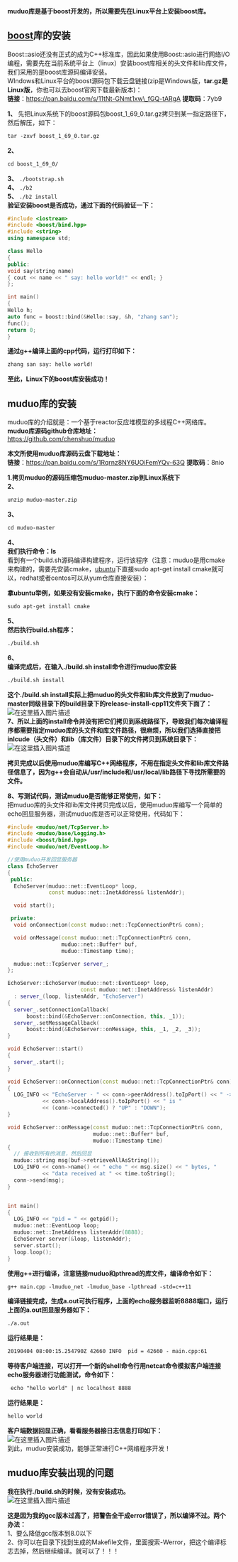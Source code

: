 **muduo库是基于boost开发的，所以需要先在Linux平台上安装boost库。**

## [boost](https://so.csdn.net/so/search?q=boost&spm=1001.2101.3001.7020)库的安装

Boost::asio还没有正式的成为C++标准库，因此如果使用Boost::asio进行网络I/O编程，需要先在当前系统平台上（linux）安装boost库相关的头文件和lib库文件，我们采用的是boost库源码编译安装。  
WIndows和Linux平台的boost源码包下载云盘链接(zip是Windows版，**tar.gz是Linux版**，你也可以去boost官网下载最新版本)：  
**链接**：https://pan.baidu.com/s/11tNt-GNmt1xw\_fGQ-tARgA **提取码**：7yb9

**1、** 先把Linux系统下的boost源码包boost\_1\_69\_0.tar.gz拷贝到某一指定路径下，然后解压，如下：

```xml
tar -zxvf boost_1_69_0.tar.gz 
```

**2、**

```xml
cd boost_1_69_0/
```

**3、** `./bootstrap.sh`  
**4、** `./b2`  
**5、** `./b2 install`  
**验证安装boost是否成功，通过下面的代码验证一下：**

```cpp
#include <iostream>
#include <boost/bind.hpp>
#include <string>
using namespace std;

class Hello
{
public:
void say(string name) 
{ cout << name << " say: hello world!" << endl; }
};

int main()
{
Hello h;
auto func = boost::bind(&Hello::say, &h, "zhang san");
func();
return 0;
}
```

**通过g++编译上面的cpp代码，运行打印如下：**

```xml
zhang san say: hello world!
```

**至此，Linux下的boost库安装成功！**

## muduo库的安装

muduo库的介绍就是：一个基于reactor反应堆模型的多线程C++网络库。  
**muduo库源码github仓库地址：**  
https://github.com/chenshuo/muduo

**本文所使用muduo库源码云盘下载地址：**  
**链接**：https://pan.baidu.com/s/1Rqrnz8NY6UOiFemYQv-63Q **提取码**：8nio

**1.拷贝muduo的源码压缩包muduo-master.zip到Linux系统下**  
**2、**

```xml
unzip muduo-master.zip
```

**3、**

```xml
cd muduo-master
```

**4、**  
**我们执行命令：ls**  
看到有一个build.sh源码编译构建程序，运行该程序（注意：muduo是用cmake来构建的，需要先安装cmake，[ubuntu](https://so.csdn.net/so/search?q=ubuntu&spm=1001.2101.3001.7020)下直接sudo apt-get install cmake就可以，redhat或者centos可以从yum仓库直接安装）：

**拿ubuntu举例，如果没有安装cmake，执行下面的命令安装cmake：**

```xml
sudo apt-get install cmake
```

**5、  
然后执行build.sh程序：**

```xml
./build.sh
```

**6、  
编译完成后，在输入./build.sh install命令进行muduo库安装**

```xml
./build.sh install
```

**这个./build.sh install实际上把muduo的头文件和lib库文件放到了muduo-master同级目录下的build目录下的release-install-cpp11文件夹下面了：**  
![在这里插入图片描述](image/watermark,type_ZmFuZ3poZW5naGVpdGk,shadow_10,text_aHR0cHM6Ly9ibG9nLmNzZG4ubmV0L0xJTlpFWVU2NjY=,size_16,color_FFFFFF,t_70.png)  
**7、所以上面的install命令并没有把它们拷贝到系统路径下，导致我们每次编译程序都需要指定muduo库的头文件和库文件路径，很麻烦，所以我们选择直接把inlcude（头文件）和lib（库文件）目录下的文件拷贝到系统目录下：**  
![在这里插入图片描述](image/watermark,type_ZmFuZ3poZW5naGVpdGk,shadow_10,text_aHR0cHM6Ly9ibG9nLmNzZG4ubmV0L0xJTlpFWVU2NjY=,size_16,color_FFFFFF,t_70-16935585355061.png)

**拷贝完成以后使用muduo库编写C++网络程序，不用在指定头文件和lib库文件路径信息了，因为g++会自动从/usr/include和/usr/local/lib路径下寻找所需要的文件。**

**8、写测试代码，测试muduo是否能够正常使用，如下：**  
把muduo库的头文件和lib库文件拷贝完成以后，使用muduo库编写一个简单的echo回显服务器，测试muduo库是否可以正常使用，代码如下：

```cpp
#include <muduo/net/TcpServer.h>
#include <muduo/base/Logging.h>
#include <boost/bind.hpp>
#include <muduo/net/EventLoop.h>

//使用muduo开发回显服务器
class EchoServer
{
 public:
  EchoServer(muduo::net::EventLoop* loop,
             const muduo::net::InetAddress& listenAddr);

  void start(); 

 private:
  void onConnection(const muduo::net::TcpConnectionPtr& conn);

  void onMessage(const muduo::net::TcpConnectionPtr& conn,
                 muduo::net::Buffer* buf,
                 muduo::Timestamp time);

  muduo::net::TcpServer server_;
};

EchoServer::EchoServer(muduo::net::EventLoop* loop,
                       const muduo::net::InetAddress& listenAddr)
  : server_(loop, listenAddr, "EchoServer")
{
  server_.setConnectionCallback(
      boost::bind(&EchoServer::onConnection, this, _1));
  server_.setMessageCallback(
      boost::bind(&EchoServer::onMessage, this, _1, _2, _3));
}

void EchoServer::start()
{
  server_.start();
}

void EchoServer::onConnection(const muduo::net::TcpConnectionPtr& conn)
{
  LOG_INFO << "EchoServer - " << conn->peerAddress().toIpPort() << " -> "
           << conn->localAddress().toIpPort() << " is "
           << (conn->connected() ? "UP" : "DOWN");
}

void EchoServer::onMessage(const muduo::net::TcpConnectionPtr& conn,
                           muduo::net::Buffer* buf,
                           muduo::Timestamp time)
{
  // 接收到所有的消息，然后回显
  muduo::string msg(buf->retrieveAllAsString());
  LOG_INFO << conn->name() << " echo " << msg.size() << " bytes, "
           << "data received at " << time.toString();
  conn->send(msg);
}


int main()
{
  LOG_INFO << "pid = " << getpid();
  muduo::net::EventLoop loop;
  muduo::net::InetAddress listenAddr(8888);
  EchoServer server(&loop, listenAddr);
  server.start();
  loop.loop();
}
```

**使用g++进行编译，注意链接muduo和pthread的库文件，编译命令如下：**

```xml
g++ main.cpp -lmuduo_net -lmuduo_base -lpthread -std=c++11
```

**编译链接完成，生成a.out可执行程序，上面的echo服务器监听8888端口，运行上面的a.out回显服务器如下：**

```xml
./a.out 
```

**运行结果是：**

```xml
20190404 08:00:15.254790Z 42660 INFO  pid = 42660 - main.cpp:61
```

**等待客户端连接，可以打开一个新的shell命令行用netcat命令模拟客户端连接echo服务器进行功能测试，命令如下：**

```xml
 echo "hello world" | nc localhost 8888
```

**运行结果是：**

```xml
hello world
```

**客户端数据回显正确，看看服务器接日志信息打印如下：**  
![在这里插入图片描述](image/429414790a00483cbcae35ea889c3c04.png)  
到此，muduo安装成功，能够正常进行C++网络程序开发！

## muduo库安装出现的问题

**我在执行./build.sh的时候，没有安装成功。**  
![在这里插入图片描述](image/watermark,type_ZmFuZ3poZW5naGVpdGk,shadow_10,text_aHR0cHM6Ly9ibG9nLmNzZG4ubmV0L0xJTlpFWVU2NjY=,size_16,color_FFFFFF,t_70-16935585355062.png)

**这是因为我的gcc版本过高了，把警告全干成error错误了，所以编译不过。两个办法：**  
1、要么降低gcc版本到8.0以下  
2、你可以在目录下找到生成的Makefile文件，里面搜索-Werror，把这个编译标志去掉，然后继续编译。就可以了！！！